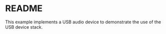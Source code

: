 # README

This example implements a USB audio device to demonstrate the use of the
USB device stack.
